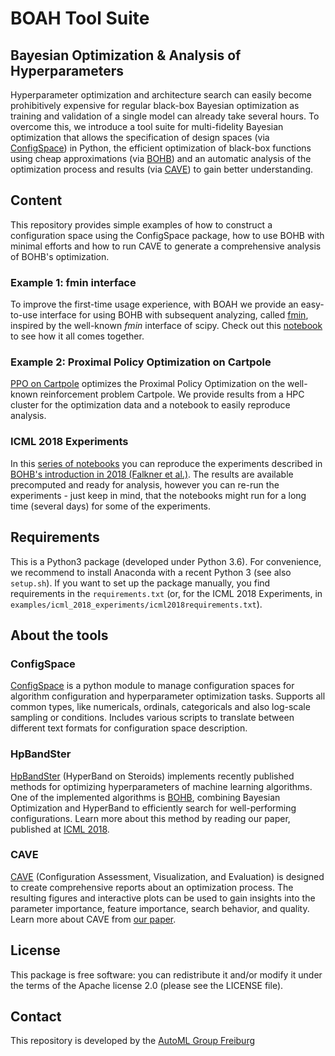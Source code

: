 # BOAH Tool Suite

## Bayesian Optimization & Analysis of Hyperparameters

Hyperparameter optimization and architecture search can easily become prohibitively expensive for regular black-box
Bayesian optimization as training and validation of a single model can already take several hours. To overcome
this, we introduce a tool suite for multi-fidelity Bayesian optimization that allows the specification of design spaces
(via [ConfigSpace](https://github.com/automl/ConfigSpace))
in Python, the efficient optimization of black-box functions using cheap approximations
(via [BOHB](https://github.com/automl/HpBandSter))
and an automatic analysis of the optimization process and results (via [CAVE](https://github.com/automl/CAVE)) to gain better understanding.

## Content

This repository provides simple examples of how to construct a configuration space using the ConfigSpace package,
how to use BOHB with minimal efforts and how to run CAVE to generate a comprehensive
analysis of BOHB's optimization.

### Example 1: fmin interface

To improve the first-time usage experience, with BOAH we provide an easy-to-use interface for using BOHB with subsequent analyzing, called [fmin](https://github.com/automl/BOAH/blob/master/examples/mlp_on_digits/FMin.py), inspired by the well-known _fmin_ interface of scipy. Check out this [notebook](https://github.com/automl/BOAH/tree/master/examples/mlp_on_digits/notebook.ipynb) to see how it all comes together.

### Example 2: Proximal Policy Optimization on Cartpole

[PPO on Cartpole](https://github.com/automl/BOAH/tree/master/examples/PPO_on_cartpole) optimizes the Proximal Policy Optimization on the well-known reinforcement problem Cartpole. We provide results from a HPC cluster for the optimization data and a notebook to easily reproduce analysis.

### ICML 2018 Experiments

In this [series of notebooks](https://github.com/automl/BOAH/tree/master/examples/icml_2018_experiments) you can reproduce the
experiments described in [BOHB's introduction in 2018 (Falkner et al.)](http://proceedings.mlr.press/v80/falkner18a.html).
The results are available precomputed and ready for analysis, however you can re-run the experiments - just keep in mind,
that the notebooks might run for a long time (several days) for some of the experiments.

## Requirements

This is a Python3 package (developed under Python 3.6).  For convenience, we recommend to install Anaconda with a recent
Python 3 (see also `setup.sh`). If you want to set up the package manually, you find requirements in the `requirements.txt` (or, for the ICML 2018 Experiments, in `examples/icml_2018_experiments/icml2018requirements.txt`).

## About the tools

### ConfigSpace

<a href="https://github.com/automl/ConfigSpacae" target="_blank">ConfigSpace</a> is a python module to manage configuration spaces for algorithm configuration and hyperparameter optimization tasks. Supports all common types, like numericals, ordinals, categoricals and also log-scale sampling or conditions. Includes various scripts to translate between different text formats for configuration space description. 

### HpBandSter

<a href="https://github.com/automl/HpBandSter" target="_blank">HpBandSter</a> (HyperBand on Steroids) implements recently published methods for optimizing hyperparameters of machine learning algorithms. One of the implemented algorithms is <a href="https://automl.github.io/HpBandSter/build/html/optimizers/bohb.html" target="_blank">BOHB</a>, combining Bayesian Optimization and HyperBand to efficiently search for well-performing configurations. Learn more about this method by reading our paper, published at <a href="http://proceedings.mlr.press/v80/falkner18a.html" target="_blank">ICML 2018</a>.

### CAVE

<a href="https://github.com/automl/CAVE" target="_blank">CAVE</a> (Configuration Assessment, Visualization, and Evaluation) is designed to create comprehensive reports about an optimization process. The resulting figures and interactive plots can be used to gain insights into the parameter importance, feature importance, search behavior, and quality. Learn more about CAVE from <a href="https://www.ml4aad.org/algorithm-analysis/cave/" target="_blank">our paper</a>.

## License

This package is free software: you can redistribute it and/or modify it under the terms of the Apache license 2.0
(please see the LICENSE file).

## Contact

This repository is developed by the [AutoML Group Freiburg](https://www.automl.org)

